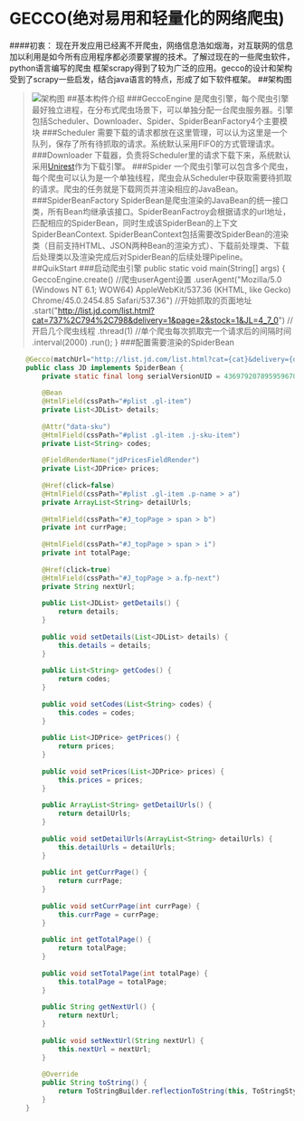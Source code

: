# GECCO(绝对易用和轻量化的网络爬虫)
####初衷：
现在开发应用已经离不开爬虫，网络信息浩如烟海，对互联网的信息加以利用是如今所有应用程序都必须要掌握的技术。了解过现在的一些爬虫软件，python语言编写的爬虫 框架scrapy得到了较为广泛的应用。gecco的设计和架构受到了scrapy一些启发，结合java语言的特点，形成了如下软件框架。
##架构图
>![架构图](https://raw.githubusercontent.com/xtuhcy/gecco/master/doc/%E6%9E%B6%E6%9E%84%E5%9B%BE.jpg)
##基本构件介绍
###GeccoEngine
>是爬虫引擎，每个爬虫引擎最好独立进程，在分布式爬虫场景下，可以单独分配一台爬虫服务器。引擎包括Scheduler、Downloader、Spider、SpiderBeanFactory4个主要模块
###Scheduler
>需要下载的请求都放在这里管理，可以认为这里是一个队列，保存了所有待抓取的请求。系统默认采用FIFO的方式管理请求。
###Downloader
>下载器，负责将Scheduler里的请求下载下来，系统默认采用[Unirest](https://github.com/Mashape/unirest-java)作为下载引擎。
###Spider
>一个爬虫引擎可以包含多个爬虫，每个爬虫可以认为是一个单独线程，爬虫会从Scheduler中获取需要待抓取的请求。爬虫的任务就是下载网页并渲染相应的JavaBean。
###SpiderBeanFactory
>SpiderBean是爬虫渲染的JavaBean的统一接口类，所有Bean均继承该接口。SpiderBeanFactroy会根据请求的url地址，匹配相应的SpiderBean，同时生成该SpiderBean的上下文SpiderBeanContext.
SpiderBeanContext包括需要改SpiderBean的渲染类（目前支持HTML、JSON两种Bean的渲染方式）、下载前处理类、下载后处理类以及渲染完成后对SpiderBean的后续处理Pipeline。
##QuikStart
###启动爬虫引擎
	public static void main(String[] args) {
		GeccoEngine.create()
		//爬虫userAgent设置
		.userAgent("Mozilla/5.0 (Windows NT 6.1; WOW64) AppleWebKit/537.36 (KHTML, like Gecko) Chrome/45.0.2454.85 Safari/537.36")
		//开始抓取的页面地址
		.start("http://list.jd.com/list.html?cat=737%2C794%2C798&delivery=1&page=2&stock=1&JL=4_7_0")
		//开启几个爬虫线程
		.thread(1)
		//单个爬虫每次抓取完一个请求后的间隔时间
		.interval(2000)
		.run();
	}
###配置需要渲染的SpiderBean
```java
	@Gecco(matchUrl="http://list.jd.com/list.html?cat={cat}&delivery={delivery}&page={page}&stock={stock}&JL={JL}", pipelines="consolePipeline")
	public class JD implements SpiderBean {
		private static final long serialVersionUID = 4369792078959596706L;
		
		@Bean
		@HtmlField(cssPath="#plist .gl-item")
		private List<JDList> details;
	
		@Attr("data-sku")
		@HtmlField(cssPath="#plist .gl-item .j-sku-item")
		private List<String> codes;
		
		@FieldRenderName("jdPricesFieldRender")
		private List<JDPrice> prices;
		
		@Href(click=false)
		@HtmlField(cssPath="#plist .gl-item .p-name > a")
		private ArrayList<String> detailUrls;
		
		@HtmlField(cssPath="#J_topPage > span > b")
		private int currPage;
		
		@HtmlField(cssPath="#J_topPage > span > i")
		private int totalPage;
		
		@Href(click=true)
		@HtmlField(cssPath="#J_topPage > a.fp-next")
		private String nextUrl;
		
		public List<JDList> getDetails() {
			return details;
		}
	
		public void setDetails(List<JDList> details) {
			this.details = details;
		}
		
		public List<String> getCodes() {
			return codes;
		}
	
		public void setCodes(List<String> codes) {
			this.codes = codes;
		}
	
		public List<JDPrice> getPrices() {
			return prices;
		}
	
		public void setPrices(List<JDPrice> prices) {
			this.prices = prices;
		}
	
		public ArrayList<String> getDetailUrls() {
			return detailUrls;
		}
	
		public void setDetailUrls(ArrayList<String> detailUrls) {
			this.detailUrls = detailUrls;
		}
	
		public int getCurrPage() {
			return currPage;
		}
	
		public void setCurrPage(int currPage) {
			this.currPage = currPage;
		}
	
		public int getTotalPage() {
			return totalPage;
		}
	
		public void setTotalPage(int totalPage) {
			this.totalPage = totalPage;
		}
	
		public String getNextUrl() {
			return nextUrl;
		}
	
		public void setNextUrl(String nextUrl) {
			this.nextUrl = nextUrl;
		}
	
		@Override
		public String toString() {
			return ToStringBuilder.reflectionToString(this, ToStringStyle.MULTI_LINE_STYLE);
		}
	}
```
